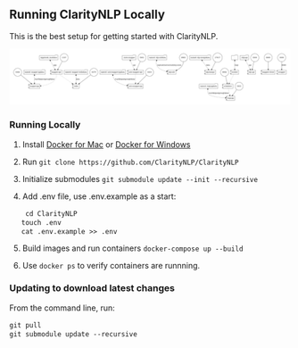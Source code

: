 ## Running ClarityNLP Locally

This is the best setup for getting started with ClarityNLP.


![Alt text](_static/docker-compose.png "Docker Compose Dev Diagram")

### Running Locally

1. Install [Docker for Mac](https://www.docker.com/docker-mac) or [Docker for Windows](https://www.docker.com/docker-windows)

2. Run `git clone https://github.com/ClarityNLP/ClarityNLP`

3. Initialize submodules `git submodule update --init --recursive`

4. Add .env file, use .env.example as a start:
```
    cd ClarityNLP
   touch .env
   cat .env.example >> .env
```

5. Build images and run containers `docker-compose up --build`

6. Use `docker ps` to verify containers are runnning.

### Updating to download latest changes
From the command line, run:
```
git pull
git submodule update --recursive
```
